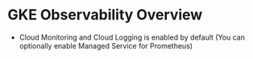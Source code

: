 # GKE Observability Overview

* Cloud Monitoring and Cloud Logging is enabled by default (You can optionally enable Managed Service for Prometheus)